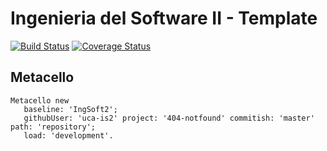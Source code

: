 # Ingenieria del Software II - Template

[![Build Status](https://travis-ci.org/uca-is2/404-notfound.svg?branch=master)](https://travis-ci.org/uca-is2/404-notfound)
[![Coverage Status](https://coveralls.io/repos/github/uca-is2/404-notfound/badge.svg?branch=master)](https://coveralls.io/github/uca-is2/404-notfound?branch=master)

## Metacello

```smalltalk
Metacello new
   baseline: 'IngSoft2';
   githubUser: 'uca-is2' project: '404-notfound' commitish: 'master' path: 'repository';
   load: 'development'.
```
